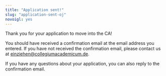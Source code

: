 ```yaml
---
title: "Application sent!"
slug: "application-sent-oj"
novoigl: yes
---
```


Thank you for your application to move into the CA! 

You should have received a confirmation email at the email address you entered. If you have not received the confirmation email, please contact us at einziehen@collegiumacademicum.de.

If you have any questions about your application, you can also reply to the confirmation email.